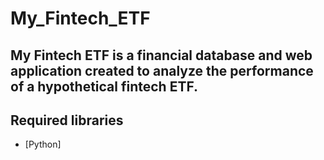 # My_Fintech_ETF
My Fintech ETF is a financial database and web application created to analyze the performance of a hypothetical fintech ETF.
---
## Required libraries
* [Python]
